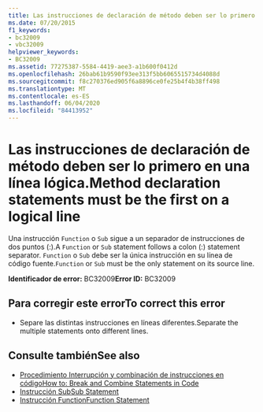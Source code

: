 ```yaml
---
title: Las instrucciones de declaración de método deben ser lo primero en una línea lógica.
ms.date: 07/20/2015
f1_keywords:
- bc32009
- vbc32009
helpviewer_keywords:
- BC32009
ms.assetid: 77275387-5584-4419-aee3-a1b600f0412d
ms.openlocfilehash: 26bab61b9590f93ee313f5bb6065515734d4088d
ms.sourcegitcommit: f8c270376ed905f6a8896ce0fe25b4f4b38ff498
ms.translationtype: MT
ms.contentlocale: es-ES
ms.lasthandoff: 06/04/2020
ms.locfileid: "84413952"
---
```

# <a name="method-declaration-statements-must-be-the-first-on-a-logical-line"></a><span data-ttu-id="80391-102">Las instrucciones de declaración de método deben ser lo primero en una línea lógica.</span><span class="sxs-lookup"><span data-stu-id="80391-102">Method declaration statements must be the first on a logical line</span></span>
<span data-ttu-id="80391-103">Una instrucción `Function` o `Sub` sigue a un separador de instrucciones de dos puntos (:).</span><span class="sxs-lookup"><span data-stu-id="80391-103">A `Function` or `Sub` statement follows a colon (:) statement separator.</span></span> <span data-ttu-id="80391-104">`Function` o `Sub` debe ser la única instrucción en su línea de código fuente.</span><span class="sxs-lookup"><span data-stu-id="80391-104">`Function` or `Sub` must be the only statement on its source line.</span></span>  
  
 <span data-ttu-id="80391-105">**Identificador de error:** BC32009</span><span class="sxs-lookup"><span data-stu-id="80391-105">**Error ID:** BC32009</span></span>  
  
## <a name="to-correct-this-error"></a><span data-ttu-id="80391-106">Para corregir este error</span><span class="sxs-lookup"><span data-stu-id="80391-106">To correct this error</span></span>  
  
- <span data-ttu-id="80391-107">Separe las distintas instrucciones en líneas diferentes.</span><span class="sxs-lookup"><span data-stu-id="80391-107">Separate the multiple statements onto different lines.</span></span>  
  
## <a name="see-also"></a><span data-ttu-id="80391-108">Consulte también</span><span class="sxs-lookup"><span data-stu-id="80391-108">See also</span></span>

- [<span data-ttu-id="80391-109">Procedimiento Interrupción y combinación de instrucciones en código</span><span class="sxs-lookup"><span data-stu-id="80391-109">How to: Break and Combine Statements in Code</span></span>](../programming-guide/program-structure/how-to-break-and-combine-statements-in-code.md)
- [<span data-ttu-id="80391-110">Instrucción Sub</span><span class="sxs-lookup"><span data-stu-id="80391-110">Sub Statement</span></span>](../language-reference/statements/sub-statement.md)
- [<span data-ttu-id="80391-111">Instrucción Function</span><span class="sxs-lookup"><span data-stu-id="80391-111">Function Statement</span></span>](../language-reference/statements/function-statement.md)
